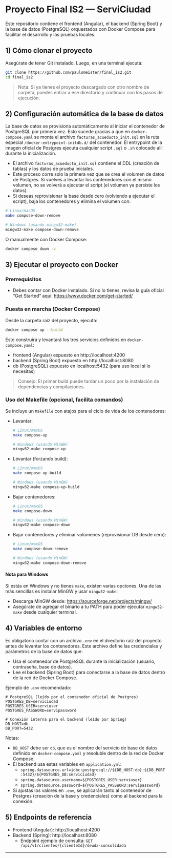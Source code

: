 # Proyecto Final IS2 — ServiCiudad

Este repositorio contiene el frontend (Angular), el backend (Spring Boot) y la base de datos (PostgreSQL) orquestados con Docker Compose para facilitar el desarrollo y las pruebas locales.

## 1) Cómo clonar el proyecto

Asegúrate de tener Git instalado. Luego, en una terminal ejecuta:

```bash
git clone https://github.com/paulomeister/final_is2.git
cd final_is2
```

> Nota: Si ya tienes el proyecto descargado con otro nombre de carpeta, puedes entrar a ese directorio y continuar con los pasos de ejecución.

## 2) Configuración automática de la base de datos

La base de datos se provisiona automáticamente al iniciar el contenedor de PostgreSQL por primera vez. Esto sucede gracias a que en `docker-compose.yaml` se monta el archivo `facturas_acueducto_init.sql` en la ruta especial `/docker-entrypoint-initdb.d/` del contenedor. El entrypoint de la imagen oficial de Postgres ejecuta cualquier script `.sql` o `.sh` colocado allí durante la inicialización.

- El archivo `facturas_acueducto_init.sql` contiene el DDL (creación de tablas) y los datos de prueba iniciales.
- Este proceso corre solo la primera vez que se crea el volumen de datos de Postgres. Si vuelves a levantar los contenedores con el mismo volumen, no se volverá a ejecutar el script (el volumen ya persiste los datos).
- Si deseas reprovisionar la base desde cero (volviendo a ejecutar el script), baja los contenedores y elimina el volumen con:

```bash
# Linux/macOS
make compose-down-remove

# Windows (usando mingw32-make)
mingw32-make compose-down-remove
```

O manualmente con Docker Compose:

```bash
docker compose down -v
```

## 3) Ejecutar el proyecto con Docker

### Prerrequisitos

- Debes contar con Docker instalado. Si no lo tienes, revisa la guía oficial “Get Started” aquí:
  https://www.docker.com/get-started/

### Puesta en marcha (Docker Compose)

Desde la carpeta raíz del proyecto, ejecuta:

```bash
docker compose up --build
```

Esto construirá y levantará los tres servicios definidos en `docker-compose.yaml`:

- frontend (Angular) expuesto en http://localhost:4200
- backend (Spring Boot) expuesto en http://localhost:8080
- db (PostgreSQL) expuesto en localhost:5432 (para uso local si lo necesitas)

> Consejo: El primer build puede tardar un poco por la instalación de dependencias y compilaciones.

### Uso del Makefile (opcional, facilita comandos)

Se incluye un `Makefile` con atajos para el ciclo de vida de los contenedores:

- Levantar:
  ```bash
  # Linux/macOS
  make compose-up

  # Windows (usando MinGW)
  mingw32-make compose-up
  ```

- Levantar (forzando build):
  ```bash
  # Linux/macOS
  make compose-up-build

  # Windows (usando MinGW)
  mingw32-make compose-up-build
  ```

- Bajar contenedores:
  ```bash
  # Linux/macOS
  make compose-down

  # Windows (usando MinGW)
  mingw32-make compose-down
  ```

- Bajar contenedores y eliminar volúmenes (reprovisionar DB desde cero):
  ```bash
  # Linux/macOS
  make compose-down-remove

  # Windows (usando MinGW)
  mingw32-make compose-down-remove
  ```

#### Nota para Windows

Si estás en Windows y no tienes `make`, existen varias opciones. Una de las más sencillas es instalar MinGW y usar `mingw32-make`:

- Descarga MinGW desde: https://sourceforge.net/projects/mingw/
- Asegúrate de agregar el binario a tu PATH para poder ejecutar `mingw32-make` desde cualquier terminal.

## 4) Variables de entorno

Es obligatorio contar con un archivo `.env` en el directorio raíz del proyecto antes de levantar los contenedores. Este archivo define las credenciales y parámetros de la base de datos que:

- Usa el contenedor de PostgreSQL durante la inicialización (usuario, contraseña, base de datos).
- Lee el backend (Spring Boot) para conectarse a la base de datos dentro de la red de Docker Compose.

Ejemplo de `.env` recomendado:

```dotenv
# PostgreSQL (leído por el contenedor oficial de Postgres)
POSTGRES_DB=serviciudad
POSTGRES_USER=serviuser
POSTGRES_PASSWORD=servipassword

# Conexión interna para el backend (leído por Spring)
DB_HOST=db
DB_PORT=5432
```

Notas:
- `DB_HOST` debe ser `db`, que es el nombre del servicio de base de datos definido en `docker-compose.yaml` y resoluble dentro de la red de Docker Compose.
- El backend usa estas variables en `application.yml`:
  - `spring.datasource.url=jdbc:postgresql://${DB_HOST:db}:${DB_PORT:5432}/${POSTGRES_DB:serviciudad}`
  - `spring.datasource.username=${POSTGRES_USER:serviuser}`
  - `spring.datasource.password=${POSTGRES_PASSWORD:servipassword}`
- Si ajustas los valores en `.env`, se aplicarán tanto al contenedor de Postgres (creación de la base y credenciales) como al backend para la conexión.

## 5) Endpoints de referencia

- Frontend (Angular): http://localhost:4200
- Backend (Spring): http://localhost:8080
  - Endpoint ejemplo de consulta: `GET /api/v1/clientes/{clienteId}/deuda-consolidada`

---
